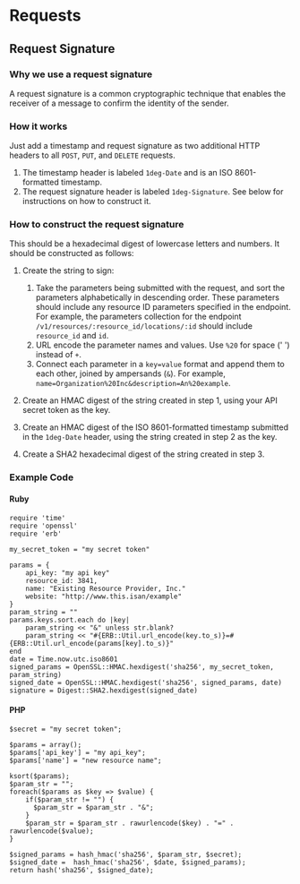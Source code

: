 # Requests

## Request Signature

### Why we use a request signature

A request signature is a common cryptographic technique that enables the receiver of a message to confirm the identity of the sender.

### How it works

Just add a timestamp and request signature as two additional HTTP headers to all `POST`, `PUT`, and `DELETE` requests.

1. The timestamp header is labeled `1deg-Date` and is an ISO 8601-formatted timestamp.
2. The request signature header is labeled `1deg-Signature`. See below for instructions on how to construct it.

### How to construct the request signature

This should be a hexadecimal digest of lowercase letters and numbers. It should be constructed as follows:

1. Create the string to sign:
    
    1. Take the parameters being submitted with the request, and sort the parameters alphabetically in descending order. These parameters should include any resource ID parameters specified in the endpoint. For example, the parameters collection for the endpoint `/v1/resources/:resource_id/locations/:id` should include `resource_id` and `id`.
    1. URL encode the parameter names and values. Use `%20` for space (' ') instead of `+`.
    2. Connect each parameter in a `key=value` format and append them to each other, joined by ampersands (`&`). For example, `name=Organization%20Inc&description=An%20example`.

2. Create an HMAC digest of the string created in step 1, using your API secret token as the key.

3. Create an HMAC digest of the ISO 8601-formatted timestamp submitted in the `1deg-Date` header, using the string created in step 2 as the key.

4. Create a SHA2 hexadecimal digest of the string created in step 3.

### Example Code

#### Ruby

    require 'time'
    require 'openssl'
    require 'erb'

    my_secret_token = "my secret token"

    params = {
        api_key: "my api key"
        resource_id: 3841,
        name: "Existing Resource Provider, Inc."
        website: "http://www.this.isan/example" 
    }
    param_string = ""
    params.keys.sort.each do |key|
        param_string << "&" unless str.blank?
        param_string << "#{ERB::Util.url_encode(key.to_s)}=#{ERB::Util.url_encode(params[key].to_s)}"
    end
    date = Time.now.utc.iso8601
    signed_params = OpenSSL::HMAC.hexdigest('sha256', my_secret_token, param_string)
    signed_date = OpenSSL::HMAC.hexdigest('sha256', signed_params, date)
    signature = Digest::SHA2.hexdigest(signed_date)

#### PHP

    $secret = "my secret token";

    $params = array();
    $params['api_key'] = "my api_key";
    $params['name'] = "new resource name";

    ksort($params);
    $param_str = "";
    foreach($params as $key => $value) {
        if($param_str != "") {
          $param_str = $param_str . "&";
        }
        $param_str = $param_str . rawurlencode($key) . "=" . rawurlencode($value);
    }

    $signed_params = hash_hmac('sha256', $param_str, $secret);
    $signed_date =  hash_hmac('sha256', $date, $signed_params);
    return hash('sha256', $signed_date);

